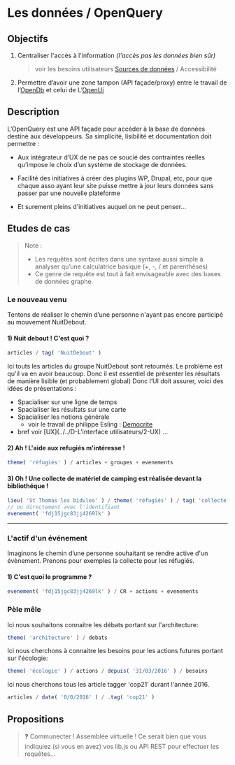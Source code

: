 Les données / OpenQuery
===

## Objectifs

1. Centraliser l'accès à l'information _(l'accès pas les données bien sûr)_

   > voir les besoins utilisateurs [Sources de données](https://github.com/corbane/ND-Briques-Numeriques/wiki/A%20.Sources%20de%20données) / Accessibilité
   
2. Permettre d’avoir une zone tampon (API façade/proxy) entre le travail de l’[OpenDb](../2-OpenDb) et celui de L’[OpenUi](../../D-L'interface%20utilisateurs/1-OpenUi)

## Description

L’OpenQuery est une API façade pour accéder à la base de données destiné aux développeurs.
Sa simplicité, lisibilité et documentation doit permettre :

- Aux intégrateur d’UX de ne pas ce soucié des contraintes réelles qu’impose le choix d’un système de stockage de données.

- Facilité des initiatives à créer des plugins WP, Drupal, etc, pour que chaque asso ayant leur site puisse mettre à jour leurs données sans passer par une nouvelle plateforme

- Et surement pleins d'initiatives auquel on ne peut penser…

## Etudes de cas

> Note :
> - Les requêtes sont écrites dans une syntaxe aussi simple à analyser qu’une calculatrice basique (+, -, / et parenthèses)
> - Ce genre de requête est tout à fait envisageable avec des bases de données graphe.

### Le nouveau venu

Tentons de réaliser le chemin d’une personne n'ayant pas encore participé au mouvement NuitDebout.

#### 1) Nuit debout ! C'est quoi ?

```js
articles / tag( 'NuitDebout' )
```

Ici touts les articles du groupe NuitDebout sont retournés.
Le problème est qu'il va en avoir beaucoup. Donc il est essentiel de présenter les résultats de manière lisible (et probablement global)
Donc l’UI doit assurer, voici des idées de présentations :

- Spacialiser sur une ligne de temps
- Spacialiser les résultats sur une carte
- Spacialiser les notions générale
  - voir le travail de philippe Esling : [Democrite](https://github.com/esling/democrite)
- bref voir [UX](../../D-L'interface utilisateurs/2-UX) ...


#### 2) Ah ! L'aide aux refugiés m'intéresse !

```js
theme( 'réfugiés' ) / articles + groupes + evenements
```

#### 3) Oh ! Une collecte de matériel de camping est réalisée devant la bibliothéque !

```js
lieu( 'St Thomas les bidules' ) / theme( 'réfugiés' ) / tag( 'collecte' ) / evenements
// ou directement avec l'identifiant
evenement( 'fdj15jgc83jj4269lk' )
```

---

### L'actif d'un événement

Imaginons le chemin d’une personne souhaitant se rendre active d'un évènement.
Prenons pour exemples la collecte pour les réfugiés.

#### 1) C'est quoi le programme ?

```js
evenement( 'fdj15jgc83jj4269lk' ) / CR + actions + evenements
```

### Pèle mêle

Ici nous souhaitons connaitre les débats portant sur l'architecture:
```js
theme( 'architecture' ) / debats
```

Ici nous cherchons à connaitre les besoins pour les actions futures portant sur l'écologie:
```js
theme( 'écologie' ) / actions / depuis( '31/03/2016' ) / besoins
```

Ici nous cherchons tous les article tagger 'cop21' durant l'année 2016.
```js
articles / date( '0/0/2016' ) / .tag( 'cop21' )
```

## Propositions

> :question: Communecter ! Assemblée virtuelle ! Ce serait bien que vous indiquiez (si vous en avez) vos lib.js ou API REST pour effectuer les requêtes...
